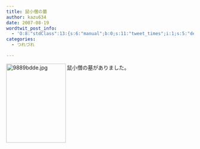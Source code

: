```yaml
---
title: 鼠小僧の墓
author: kazu634
date: 2007-08-19
wordtwit_post_info:
  - 'O:8:"stdClass":13:{s:6:"manual";b:0;s:11:"tweet_times";i:1;s:5:"delay";i:0;s:7:"enabled";i:1;s:10:"separation";s:2:"60";s:7:"version";s:3:"3.7";s:14:"tweet_template";b:0;s:6:"status";i:2;s:6:"result";a:0:{}s:13:"tweet_counter";i:2;s:13:"tweet_log_ids";a:1:{i:0;i:3175;}s:9:"hash_tags";a:0:{}s:8:"accounts";a:1:{i:0;s:7:"kazu634";}}'
categories:
  - つれづれ

---
```

<div class="section">
<p>
<a href="http://image.blog.livedoor.jp/simoom634/imgs/9/8/9889bdde.jpg" onclick="__gaTracker('send', 'event', 'outbound-article', 'http://image.blog.livedoor.jp/simoom634/imgs/9/8/9889bdde.jpg', '');" target="_blank"><img width="160" align="left" alt="9889bdde.jpg" src="http://image.blog.livedoor.jp/simoom634/imgs/9/8/9889bdde-s.jpg" height="213" border="0" class="pict" /></a>鼠小僧の墓がありました。
</p>
</div>
